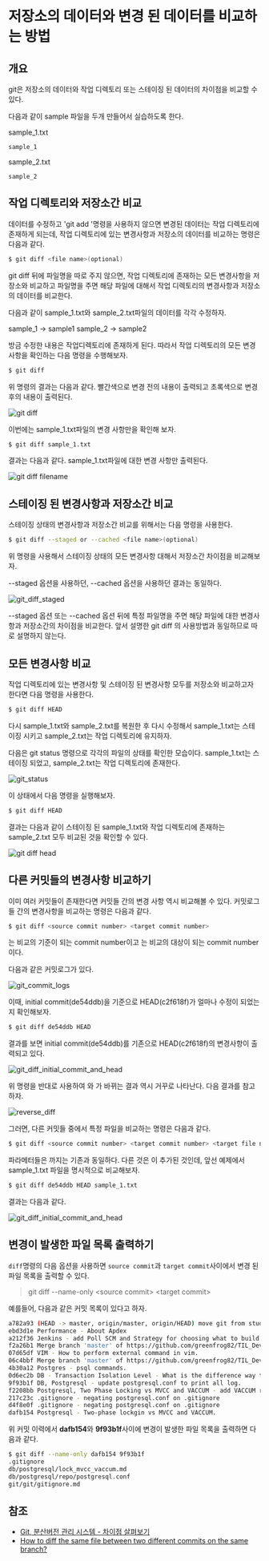 # 저장소의 데이터와 변경 된 데이터를 비교하는 방법

## 개요

git은 저장소의 데이터와 작업 디렉토리 또는 스테이징 된 데이터의 차이점을 비교할 수 있다.

다음과 같이 sample 파일을 두개 만들어서 실습하도록 한다.

sample_1.txt
```
sample_1
```

sample_2.txt
```
sample_2
```

## 작업 디렉토리와 저장소간 비교

데이터를 수정하고 'git add <file name>'명령을 사용하지 않으면 변경된 데이터는 작업 디렉토리에 존재하게 되는데, 작업 디렉토리에 있는 변경사항과 저장소의 데이터를 비교하는 명령은 다음과 같다.

```bash
$ git diff <file name>(optional)
```

git diff 뒤에 파일명을 따로 주지 않으면, 작업 디렉토리에 존재하는 모든 변경사항을 저장소와 비교하고 파일명을 주면 해당 파일에 대해서 작업 디렉토리의 변경사항과 저장소의 데이터를 비교한다.

다음과 같이 sample_1.txt와 sample_2.txt파일의 데이터를 각각 수정하자.

sample_1 -> sample1
sample_2 -> sample2

방금 수정한 내용은 작업디렉토리에 존재하게 된다. 따라서 작업 디렉토리의 모든 변경 사항을 확인하는 다음 명령을 수행해보자.

```bash
$ git diff
```

위 명령의 결과는 다음과 같다. 빨간색으로 변경 전의 내용이 출력되고 초록색으로 변경 후의 내용이 출력된다.

![git diff](./git_diff.png)

이번에는 sample_1.txt파일의 변경 사항만을 확인해 보자.

```bash
$ git diff sample_1.txt
```

결과는 다음과 같다. sample_1.txt파일에 대한 변경 사항만 출력된다.

![git diff filename](./git_diff_sample_1.png)

## 스테이징 된 변경사항과 저장소간 비교

스테이징 상태의 변경사항과 저장소간 비교를 위해서는 다음 명령을 사용한다.

```bash
$ git diff --staged or --cached <file name>(optional)
```

위 명령을 사용해서 스테이징 상태의 모든 변경사항 대해서 저장소간 차이점을 비교해보자.

--staged 옵션을 사용하던, --cached 옵션을 사용하던 결과는 동일하다.

![git_diff_staged](./git_diff_staged.png)

--staged 옵션 또는 --cached 옵션 뒤에 특정 파일명을 주면 해당 파일에 대한 변경사항과 저장소간의 차이점을 비교한다.
앞서 설명한 git diff <file name>의 사용방법과 동일하므로 따로 설명하지 않는다.

## 모든 변경사항 비교

작업 디렉토리에 있는 변경사항 및 스테이징 된 변경사항 모두를 저장소와 비교하고자 한다면 다음 명령을 사용한다.

```bash
$ git diff HEAD
```

다시 sample_1.txt와 sample_2.txt를 복원한 후 다시 수정해서 sample_1.txt는 스테이징 시키고 sample_2.txt는 작업 디렉토리에 유지하자.

다음은 git status 명령으로 각각의 파일의 상태를 확인한 모습이다. sample_1.txt는 스테이징 되었고, sample_2.txt는 작업 디렉토리에 존재한다.

![git_status](./git_status.png)

이 상태에서 다음 명령을 실행해보자.

```bash
$ git diff HEAD
```

결과는 다음과 같이 스테이징 된 sample_1.txt와 작업 디렉토리에 존재하는 sample_2.txt 모두 비교된 것을 확인할 수 있다.

![git diff head](./git_diff_head.png)

## 다른 커밋들의 변경사항 비교하기

이미 여러 커밋들이 존재한다면 커밋들 간의 변경 사항 역시 비교해볼 수 있다.
커밋로그들 간의 변경사항을 비교하는 명령은 다음과 같다.

```bash
$ git diff <source commit number> <target commit number>
```

<source commit number>는 비교의 기준이 되는 commit number이고 <target commit number>는 비교의 대상이 되는 commit number이다.

다음과 같은 커밋로그가 있다.

![git_commit_logs](./commit_logs.png)

이때, initial commit(de54ddb)을 기준으로 HEAD(c2f618f)가 얼마나 수정이 되었는지 확인해보자.

```bash
$ git diff de54ddb HEAD
```

결과를 보면 initial commit(de54ddb)를 기존으로 HEAD(c2f618f)의 변경사항이 출력되고 있다.

![git_diff_initial_commit_and_head](./git_diff_initial_commit_and_head.png)

위 명령을 반대로 사용하여 <source commit number>와 <target commit number>가 바뀌는 결과 역시 거꾸로 나타난다. 다음 결과를 참고하자.

![reverse_diff](./reverse_diff.png)

그러면, 다른 커밋들 중에서 특정 파일을 비교하는 명령은 다음과 같다.

```bash
$ git diff <source commit number> <target commit number> <target file name>
```

파라메터들은 <source commit number> <target commit number>까지는 기존과 동일하다. 다른 것은 <target file name>이 추가된 것인데, 앞선 예제에서 sample_1.txt 파일을 명시적으로 비교해보자.

```bash
$ git diff de54ddb HEAD sample_1.txt
```

결과는 다음과 같다.

![git_diff_initial_commit_and_head](./git_diff_initial_commit_and_head.png)

## 변경이 발생한 파일 목록 출력하기 

`diff`명령의 다음 옵션을 사용하면 `source commit`과 `target commit`사이에서 변경 된 파일 목록을 출력할 수 있다. 

>git diff --name-only \<source commit\> \<target commit\>

예를들어, 다음과 같은 커밋 목록이 있다고 하자.

```sh
a782a93 (HEAD -> master, origin/master, origin/HEAD) move git from study to here.
ebd3d1e Performance - About Apdex
a212f36 Jenkins - add Poll SCM and Strategy for choosing what to build.
f2a26b1 Merge branch 'master' of https://github.com/greenfrog82/TIL_DevOps
07d65df VIM - How to perform external command in vim.
06c4bbf Merge branch 'master' of https://github.com/greenfrog82/TIL_DevOps
4b30a12 Postgres - psql commands.
0d6ec2b DB - Transaction Isolation Level - What is the difference way to update same row read committed and repeatable read
9f93b1f DB, Postgresql - update postgresql.conf to print all log.
f2208bb Postgresql, Two Phase Locking vs MVCC and VACCUM - add VACCUM related content.
217c23c .gitignore - negating postgresql.conf on .gitignore
d4f8e0f .gitignore - negating postgresql.conf on .gitignore
dafb154 Postgresql - Two-phase lockgin vs MVCC and VACCUM.
```

위 커밋 이력에서 **dafb154**와 **9f93b1f**사이에 변경이 발생한 파일 목록을 출력하면 다음과 같다. 

```sh
$ git diff --name-only dafb154 9f93b1f
.gitignore
db/postgresql/lock_mvcc_vaccum.md
db/postgresql/repo/postgresql.conf
git/git/gitignore.md
```

## 참조

* [Git, 분산버전 관리 시스템 - 차이점 살펴보기](https://mylko72.gitbooks.io/git/content/commit/diff.html)
* [How to diff the same file between two different commits on the same branch?](https://stackoverflow.com/questions/3338126/how-to-diff-the-same-file-between-two-different-commits-on-the-same-branch)
